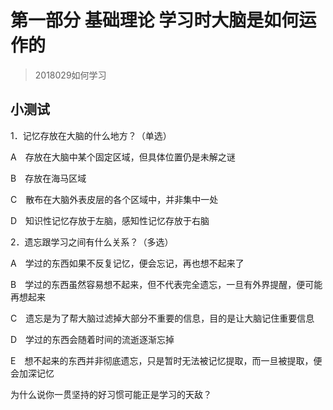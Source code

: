 # 第一部分 基础理论 学习时大脑是如何运作的
> 2018029如何学习

## 小测试

1．记忆存放在大脑的什么地方？（单选）

A　存放在大脑中某个固定区域，但具体位置仍是未解之谜

B　存放在海马区域

C　散布在大脑外表皮层的各个区域中，并非集中一处

D　知识性记忆存放于左脑，感知性记忆存放于右脑

2．遗忘跟学习之间有什么关系？（多选）

A　学过的东西如果不反复记忆，便会忘记，再也想不起来了

B　学过的东西虽然容易想不起来，但不代表完全遗忘，一旦有外界提醒，便可能再想起来

C　遗忘是为了帮大脑过滤掉大部分不重要的信息，目的是让大脑记住重要信息

D　学过的东西会随着时间的流逝逐渐忘掉

E　想不起来的东西并非彻底遗忘，只是暂时无法被记忆提取，而一旦被提取，便会加深记忆

为什么说你一贯坚持的好习惯可能正是学习的天敌？

